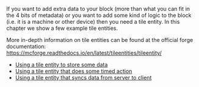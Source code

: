 If you want to add extra data to your block (more than what you can fit in the 4 bits of metadata) or you want to add some kind of logic to the block (i.e. it is a machine or other device) then you need a tile entity.
In this chapter we show a few example tile entities.

More in-depth information on tile entities can be found at the official forge documentation: https://mcforge.readthedocs.io/en/latest/tileentities/tileentity/

* [Using a tile entity to store some data](./data.md)
* [Using a tile entity that does some timed action](./lights.md)
* [Using a tile entity that syncs data from server to client](./sync/sync.md)
